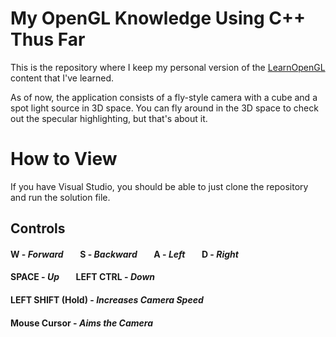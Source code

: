 # My OpenGL Knowledge Using C++ Thus Far
This is the repository where I keep my personal version of the [LearnOpenGL](https://learnopengl.com) content that I've learned.

As of now, the application consists of a fly-style camera with a cube and a spot light source in 3D space. You can fly around in the 3D space to check out the specular highlighting, but that's about it.

# How to View
If you have Visual Studio, you should be able to just clone the repository and run the solution file.

## Controls
#### W - _Forward_ &nbsp;&nbsp;&nbsp;&nbsp;&nbsp;&nbsp; S - _Backward_ &nbsp;&nbsp;&nbsp;&nbsp;&nbsp;&nbsp; A - _Left_ &nbsp;&nbsp;&nbsp;&nbsp;&nbsp;&nbsp; D - _Right_
#### SPACE - _Up_ &nbsp;&nbsp;&nbsp;&nbsp;&nbsp;&nbsp; LEFT CTRL - _Down_ &nbsp;&nbsp;&nbsp;&nbsp;&nbsp;&nbsp;
#### LEFT SHIFT (Hold) - _Increases Camera Speed_
#### Mouse Cursor - _Aims the Camera_
